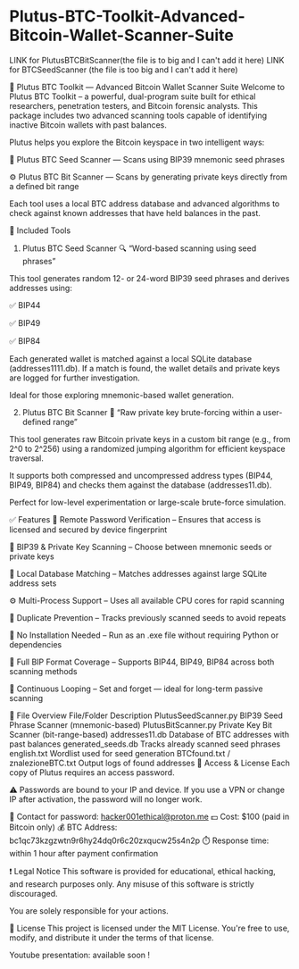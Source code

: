# Plutus-BTC-Toolkit-Advanced-Bitcoin-Wallet-Scanner-Suite
LINK for PlutusBTCBitScanner(the file is to big and I can't add it here)
 LINK for BTCSeedScanner (the file is too big and I can't add it here)

🔐 Plutus BTC Toolkit — Advanced Bitcoin Wallet Scanner Suite
Welcome to Plutus BTC Toolkit – a powerful, dual-program suite built for ethical researchers, penetration testers, and Bitcoin forensic analysts. This package includes two advanced scanning tools capable of identifying inactive Bitcoin wallets with past balances.

Plutus helps you explore the Bitcoin keyspace in two intelligent ways:

🧠 Plutus BTC Seed Scanner — Scans using BIP39 mnemonic seed phrases

⚙️ Plutus BTC Bit Scanner — Scans by generating private keys directly from a defined bit range

Each tool uses a local BTC address database and advanced algorithms to check against known addresses that have held balances in the past.

🧩 Included Tools
1. Plutus BTC Seed Scanner
🔍 “Word-based scanning using seed phrases”

This tool generates random 12- or 24-word BIP39 seed phrases and derives addresses using:

✅ BIP44

✅ BIP49

✅ BIP84

Each generated wallet is matched against a local SQLite database (addresses1111.db). If a match is found, the wallet details and private keys are logged for further investigation.

Ideal for those exploring mnemonic-based wallet generation.

2. Plutus BTC Bit Scanner
🧠 “Raw private key brute-forcing within a user-defined range”

This tool generates raw Bitcoin private keys in a custom bit range (e.g., from 2^0 to 2^256) using a randomized jumping algorithm for efficient keyspace traversal.

It supports both compressed and uncompressed address types (BIP44, BIP49, BIP84) and checks them against the database (addresses11.db).

Perfect for low-level experimentation or large-scale brute-force simulation.

✅ Features
🔐 Remote Password Verification – Ensures that access is licensed and secured by device fingerprint

🧠 BIP39 & Private Key Scanning – Choose between mnemonic seeds or private keys

💽 Local Database Matching – Matches addresses against large SQLite address sets

⚙️ Multi-Process Support – Uses all available CPU cores for rapid scanning

💾 Duplicate Prevention – Tracks previously scanned seeds to avoid repeats

🚀 No Installation Needed – Run as an .exe file without requiring Python or dependencies

🧮 Full BIP Format Coverage – Supports BIP44, BIP49, BIP84 across both scanning methods

🔁 Continuous Looping – Set and forget — ideal for long-term passive scanning

📂 File Overview
File/Folder	Description
PlutusSeedScanner.py	BIP39 Seed Phrase Scanner (mnemonic-based)
PlutusBitScanner.py	Private Key Bit Scanner (bit-range-based)
addresses11.db	Database of BTC addresses with past balances
generated_seeds.db	Tracks already scanned seed phrases
english.txt	Wordlist used for seed generation
BTCfound.txt / znalezioneBTC.txt	Output logs of found addresses
🔐 Access & License
Each copy of Plutus requires an access password.

⚠️ Passwords are bound to your IP and device.
If you use a VPN or change IP after activation, the password will no longer work.

📧 Contact for password: hacker001ethical@proton.me
💵 Cost: $100 (paid in Bitcoin only)
💰 BTC Address: bc1qc73kzgzwtn9r6hy24dq0r6c20zxqucw25s4n2p
⏱️ Response time: within 1 hour after payment confirmation

❗ Legal Notice
This software is provided for educational, ethical hacking, and research purposes only.
Any misuse of this software is strictly discouraged.

You are solely responsible for your actions.

📃 License
This project is licensed under the MIT License.
You're free to use, modify, and distribute it under the terms of that license.

Youtube presentation: available soon !
